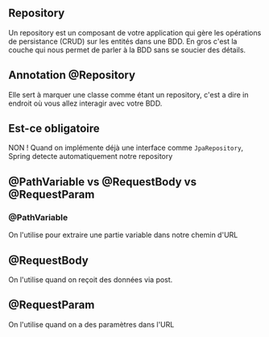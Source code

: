 ## Repository

Un repository est un composant de votre application qui gère les opérations de persistance (CRUD) sur les entités dans une BDD. En gros c'est la couche qui nous permet de parler  à la BDD sans se soucier des détails.

## Annotation @Repository

Elle sert à marquer une classe comme étant un repository, c'est a dire in endroit où vous allez interagir avec votre BDD.

## Est-ce obligatoire
NON ! Quand on implémente déjà une interface comme ``JpaRepository``, Spring detecte automatiquement notre repository

## @PathVariable vs @RequestBody vs @RequestParam

### @PathVariable
On l'utilise pour extraire une partie variable dans notre chemin d'URL

## @RequestBody
On l'utilise quand on reçoit des données via post.

## @RequestParam
On l'utilise quand on a des paramètres dans l'URL
